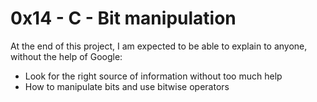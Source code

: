 # 0x14 - C - Bit manipulation

At the end of this project, I am expected to be able to explain to anyone, without the help of Google:
* Look for the right source of information without too much help
* How to manipulate bits and use bitwise operators
